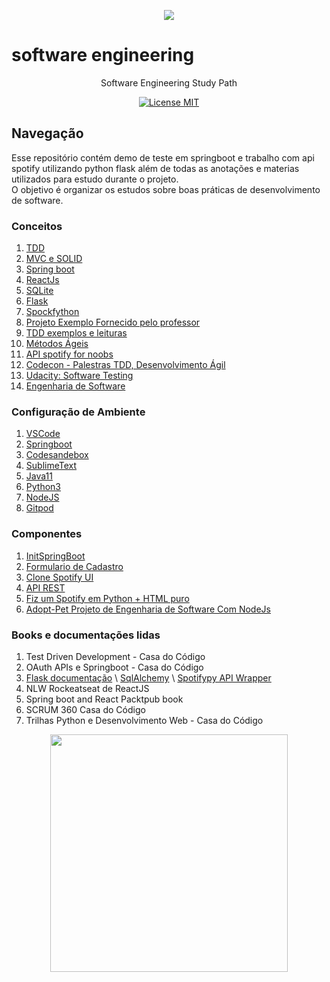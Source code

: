 <p align="center">
  <a href="https://github.com/spacexjedi/software_eng101" target="_blank">
    <img src="https://media.giphy.com/media/CTX0ivSQbI78A/giphy.gif">
  </a>
</p>

# software engineering

<p align="center">Software Engineering Study Path </p>

<p align="center">
  <a href="https://opensource.org/licenses/MIT">
    <img src="https://img.shields.io/badge/License-MIT-blue.svg" alt="License MIT">
  </a>
</p>

## Navegação  

Esse repositório contém demo de teste em springboot e trabalho com api spotify utilizando python flask além de todas as anotações
e materias utilizados para estudo durante o projeto.  
O objetivo é organizar os estudos sobre boas práticas de desenvolvimento de software.

### Conceitos

1.  [TDD](https://www.coursera.org/learn/tdd-desenvolvimento-de-software-guiado-por-testes/home/welcome)  
2.  [MVC e SOLID](https://www.twitch.tv/danielhe4rt)  
3.  [Spring boot](https://www.youtube.com/channel/FreeCodeCamp)  
4.  [ReactJs](https://www.youtube.com/channel/Rocketseat)  
5.  [SQLite](https://www.twitch.tv/LiveDePython)  
6.  [Flask](https://www.twitch.tv/CodeShow)  
7.  [Spockfython](https://github.com/spacexjedi/spockfython)  
8.  [Projeto Exemplo Fornecido pelo professor](https://github.com/spacexjedi/Software-Eng-101)  
9.  [TDD exemplos e leituras](https://github.com/unicodeveloper/awesome-tdd)  
10.  [Métodos Ágeis](https://github.com/lorabv/awesome-agile)  
11.  [API spotify for noobs](https://www.twitch.tv/lehmaria)  
12.  [Codecon - Palestras TDD, Desenvolvimento Ágil](https://codecon.dev/programacao)  
13.  [Udacity: Software Testing](https://www.udacity.com/course/software-testing--cs258) 
14.  [Engenharia de Software](https://courses.edx.org/courses/course-v1:UBCx+SoftEng1x+1T2018/course/)   

### Configuração de Ambiente  

1.  [VSCode](https://code.visualstudio.com)   
2.  [Springboot](https://spring.io/quickstart)    
3.  [Codesandebox](https://codesandbox.io/dashboard)  
4.  [SublimeText](https://www.sublimetext.com/)    
5.  [Java11](https://www.oracle.com/java/technologies/javase-jdk11-downloads.html)     
6.  [Python3](https://www.python.org/)       
7.  [NodeJS](https://nodejs.org/en/)  
8.  [Gitpod](https://gitpod.io)    



### Componentes

1.  [InitSpringBoot](https://github.com/spacexjedi/Spockfy)  
2.  [Formulario de Cadastro](https://github.com/spacexjedi/spockfyform)  
3.  [Clone Spotify UI](https://github.com/spacexjedi/spotify-clone-ui) 
4.  [API REST](https://github.com/spacexjedi/spotify-rest-api)  
5.  [Fiz um Spotify em Python + HTML puro](https://github.com/spacexjedi/spock-music)
6.  [Adopt-Pet  Projeto de Engenharia de Software Com NodeJs](https://github.com/spacexjedi/adopt_dog)
### Books  e documentações lidas  

1. Test Driven Development  - Casa do Código  
2. OAuth APIs e Springboot - Casa do Código  
3.  [Flask documentação](https://flask.palletsprojects.com/en/1.1.x/quickstart/#a-minimal-application) \  [SqlAlchemy](https://flask-sqlalchemy.palletsprojects.com/en/2.x/) \  [Spotifypy API Wrapper](https://spotifypy.readthedocs.io/en/latest/)   
4. NLW Rockeatseat de ReactJS   
5. Spring boot and React Packtpub book   
6. SCRUM 360 Casa do Código  
7. Trilhas Python e Desenvolvimento Web - Casa do Código   


<p align="center">
  <a href="https://github.com/spacexjedi/software_eng101" target="_blank">
    <img src="https://media.giphy.com/media/26u4b45b8KlgAB7iM/giphy.gif" width="380">
  </a>
</p>
